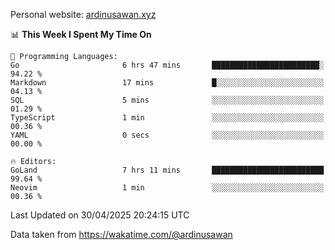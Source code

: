 Personal website: [ardinusawan.xyz](https://ardinusawan.xyz)

<!--START_SECTION:waka-->
📊 **This Week I Spent My Time On** 

```text
💬 Programming Languages: 
Go                       6 hrs 47 mins       ████████████████████████░   94.22 % 
Markdown                 17 mins             █░░░░░░░░░░░░░░░░░░░░░░░░   04.13 % 
SQL                      5 mins              ░░░░░░░░░░░░░░░░░░░░░░░░░   01.29 % 
TypeScript               1 min               ░░░░░░░░░░░░░░░░░░░░░░░░░   00.36 % 
YAML                     0 secs              ░░░░░░░░░░░░░░░░░░░░░░░░░   00.00 % 

🔥 Editors: 
GoLand                   7 hrs 11 mins       █████████████████████████   99.64 % 
Neovim                   1 min               ░░░░░░░░░░░░░░░░░░░░░░░░░   00.36 % 
```


 Last Updated on 30/04/2025 20:24:15 UTC
<!--END_SECTION:waka-->
Data taken from https://wakatime.com/@ardinusawan
